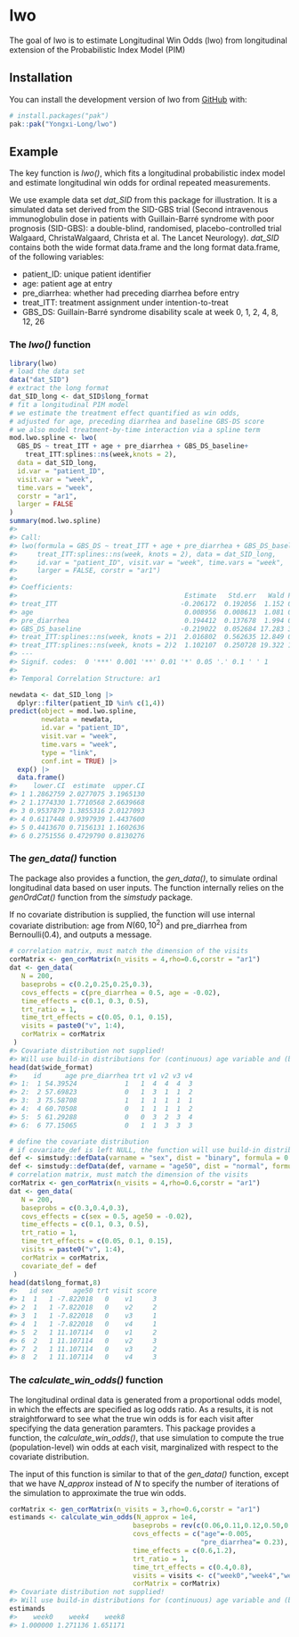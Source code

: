 
<!-- README.md is generated from README.Rmd. Please edit that file -->

# lwo

<!-- badges: start -->
<!-- badges: end -->

The goal of lwo is to estimate Longitudinal Win Odds (lwo) from
longitudinal extension of the Probabilistic Index Model (PIM)

## Installation

You can install the development version of lwo from
[GitHub](https://github.com/) with:

``` r
# install.packages("pak")
pak::pak("Yongxi-Long/lwo")
```

## Example

The key function is *lwo()*, which fits a longitudinal probabilistic
index model and estimate longitudinal win odds for ordinal repeated
measurements.

We use example data set *dat_SID* from this package for illustration. It
is a simulated data set derived from the SID-GBS trial (Second
intravenous immunoglobulin dose in patients with Guillain-Barré syndrome
with poor prognosis (SID-GBS): a double-blind, randomised,
placebo-controlled trial Walgaard, ChristaWalgaard, Christa et al. The
Lancet Neurology). *dat_SID* contains both the wide format data.frame
and the long format data.frame, of the following variables:

- patient_ID: unique patient identifier
- age: patient age at entry
- pre_diarrhea: whether had preceding diarrhea before entry
- treat_ITT: treatment assignment under intention-to-treat
- GBS_DS: Guillain-Barré syndrome disability scale at week 0, 1, 2, 4,
  8, 12, 26

### The *lwo()* function

``` r
library(lwo)
# load the data set
data("dat_SID")
# extract the long format
dat_SID_long <- dat_SID$long_format
# fit a longitudinal PIM model
# we estimate the treatment effect quantified as win odds,
# adjusted for age, preceding diarrhea and baseline GBS-DS score
# we also model treatment-by-time interaction via a spline term
mod.lwo.spline <- lwo(
  GBS_DS ~ treat_ITT + age + pre_diarrhea + GBS_DS_baseline+
    treat_ITT:splines::ns(week,knots = 2),
  data = dat_SID_long,
  id.var = "patient_ID",
  visit.var = "week",
  time.vars = "week",
  corstr = "ar1",
  larger = FALSE
)
summary(mod.lwo.spline)
#> 
#> Call:
#> lwo(formula = GBS_DS ~ treat_ITT + age + pre_diarrhea + GBS_DS_baseline + 
#>     treat_ITT:splines::ns(week, knots = 2), data = dat_SID_long, 
#>     id.var = "patient_ID", visit.var = "week", time.vars = "week", 
#>     larger = FALSE, corstr = "ar1")
#> 
#> Coefficients:
#>                                          Estimate   Std.err   Wald Pr(>|W|)    
#> treat_ITT                               -0.206172  0.192056  1.152 0.283048    
#> age                                      0.008956  0.008613  1.081 0.298407    
#> pre_diarrhea                             0.194412  0.137678  1.994 0.157926    
#> GBS_DS_baseline                         -0.219022  0.052684 17.283 3.22e-05 ***
#> treat_ITT:splines::ns(week, knots = 2)1  2.016802  0.562635 12.849 0.000338 ***
#> treat_ITT:splines::ns(week, knots = 2)2  1.102107  0.250728 19.322 1.10e-05 ***
#> ---
#> Signif. codes:  0 '***' 0.001 '**' 0.01 '*' 0.05 '.' 0.1 ' ' 1
#> 
#> Temporal Correlation Structure: ar1

newdata <- dat_SID_long |>
  dplyr::filter(patient_ID %in% c(1,4))
predict(object = mod.lwo.spline,
        newdata = newdata,
        id.var = "patient_ID",
        visit.var = "week",
        time.vars = "week",
        type = "link",
        conf.int = TRUE) |>
  exp() |>
  data.frame()
#>    lower.CI  estimate  upper.CI
#> 1 1.2862759 2.0277075 3.1965130
#> 2 1.1774330 1.7710568 2.6639668
#> 3 0.9537879 1.3855316 2.0127093
#> 4 0.6117448 0.9397939 1.4437600
#> 5 0.4413670 0.7156131 1.1602636
#> 6 0.2751556 0.4729790 0.8130276
```

### The *gen_data()* function

The package also provides a function, the *gen_data()*, to simulate
ordinal longitudinal data based on user inputs. The function internally
relies on the *genOrdCat()* function from the *simstudy* package.

If no covariate distribution is supplied, the function will use internal
covariate distribution: age from $N(60,10^2)$ and pre_diarrhea from
$\text{Bernoulli}(0.4)$, and outputs a message.

``` r
# correlation matrix, must match the dimension of the visits
corMatrix <- gen_corMatrix(n_visits = 4,rho=0.6,corstr = "ar1")
dat <- gen_data(
   N = 200,
   baseprobs = c(0.2,0.25,0.25,0.3),
   covs_effects = c(pre_diarrhea = 0.5, age = -0.02),
   time_effects = c(0.1, 0.3, 0.5),
   trt_ratio = 1,
   time_trt_effects = c(0.05, 0.1, 0.15),
   visits = paste0("v", 1:4),
   corMatrix = corMatrix
 )
#> Covariate distribution not supplied!
#> Will use build-in distributions for (continuous) age variable and (binary) preceding diarrhea variable.
head(dat$wide_format)
#>    id      age pre_diarrhea trt v1 v2 v3 v4
#> 1:  1 54.39524            1   1  4  4  4  3
#> 2:  2 57.69823            0   1  3  1  1  2
#> 3:  3 75.58708            1   1  1  1  1  1
#> 4:  4 60.70508            0   1  1  1  1  2
#> 5:  5 61.29288            0   0  3  2  3  4
#> 6:  6 77.15065            0   1  1  3  3  3
```

``` r
# define the covariate distribution
# if covariate_def is left NULL, the function will use build-in distributions for (continuous) age variable and (binary) preceding diarrhea variable.
def <- simstudy::defData(varname = "sex", dist = "binary", formula = 0.5)
def <- simstudy::defData(def, varname = "age50", dist = "normal", formula = 0, variance = 100)
# correlation matrix, must match the dimension of the visits
corMatrix <- gen_corMatrix(n_visits = 4,rho=0.6,corstr = "ar1")
dat <- gen_data(
   N = 200,
   baseprobs = c(0.3,0.4,0.3),
   covs_effects = c(sex = 0.5, age50 = -0.02),
   time_effects = c(0.1, 0.3, 0.5),
   trt_ratio = 1,
   time_trt_effects = c(0.05, 0.1, 0.15),
   visits = paste0("v", 1:4),
   corMatrix = corMatrix,
   covariate_def = def
 )
head(dat$long_format,8)
#>   id sex     age50 trt visit score
#> 1  1   1 -7.822018   0    v1     3
#> 2  1   1 -7.822018   0    v2     2
#> 3  1   1 -7.822018   0    v3     1
#> 4  1   1 -7.822018   0    v4     1
#> 5  2   1 11.107114   0    v1     2
#> 6  2   1 11.107114   0    v2     3
#> 7  2   1 11.107114   0    v3     2
#> 8  2   1 11.107114   0    v4     3
```

### The *calculate_win_odds()* function

The longitudinal ordinal data is generated from a proportional odds
model, in which the effects are specified as log odds ratio. As a
results, it is not straightforward to see what the true win odds is for
each visit after specifying the data generation paramters. This package
provides a function, the *calculate_win_odds()*, that use simulation to
compute the true (population-level) win odds at each visit, marginalized
with respect to the covariate distribution.

The input of this function is similar to that of the *gen_data()*
function, except that we have *N_approx* instead of *N* to specify the
number of iterations of the simulation to approximate the true win odds.

``` r
corMatrix <- gen_corMatrix(n_visits = 3,rho=0.6,corstr = "ar1")
estimands <- calculate_win_odds(N_approx = 1e4,
                               baseprobs = rev(c(0.06,0.11,0.12,0.50,0.21)),
                               covs_effects = c("age"=-0.005,
                                                "pre_diarrhea"= 0.23),
                               time_effects = c(0.6,1.2),
                               trt_ratio = 1,
                               time_trt_effects = c(0.4,0.8),
                               visits = visits <- c("week0","week4","week8"),
                               corMatrix = corMatrix)
#> Covariate distribution not supplied!
#> Will use build-in distributions for (continuous) age variable and (binary) preceding diarrhea variable.
estimands
#>    week0    week4    week8 
#> 1.000000 1.271136 1.651171
```
